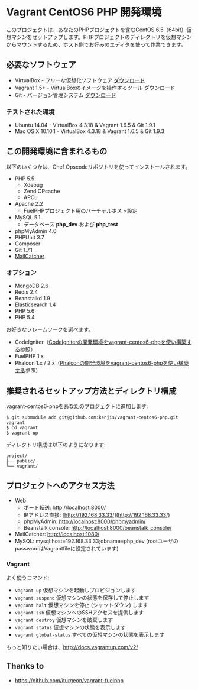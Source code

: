 # Vagrant CentOS6 PHP 開発環境

このプロジェクトは、あなたのPHPプロジェクトを含むCentOS 6.5（64bit）仮想マシンをセットアップします。PHPプロジェクトのディレクトリを仮想マシンからマウントするため、ホスト側でお好みのエディタを使って作業できます。

## 必要なソフトウェア

* VirtualBox - フリーな仮想化ソフトウェア [ダウンロード](https://www.virtualbox.org/wiki/Downloads)
* Vagrant 1.5+ - VirtualBoxのイメージを操作するツール [ダウンロード](http://downloads.vagrantup.com/)
* Git - バージョン管理システム [ダウンロード](http://git-scm.com/downloads)

### テストされた環境

* Ubuntu 14.04     - VirtualBox 4.3.18 & Vagrant 1.6.5 & Git 1.9.1
* Mac OS X 10.10.1 - VirtualBox 4.3.18 & Vagrant 1.6.5 & Git 1.9.3

## この開発環境に含まれるもの

以下のいくつかは、Chef Opscodeリポジトリを使ってインストールされます。

* PHP 5.5
  * Xdebug
  * Zend OPcache
  * APCu
* Apache 2.2
  * FuelPHPプロジェクト用のバーチャルホスト設定
* MySQL 5.1
  * データベース **php_dev** および **php_test**
* phpMyAdmin 4.0
* PHPUnit 3.7
* Composer
* Git 1.7.1
* [MailCatcher](http://mailcatcher.me/)

### オプション

* MongoDB 2.6
* Redis 2.4
* Beanstalkd 1.9
* Elasticsearch 1.4
* PHP 5.6
* PHP 5.4

お好きなフレームワークを選べます。

* CodeIgniter（[CodeIgniterの開発環境をvagrant-centos6-phpを使い構築する](http://blog.a-way-out.net/blog/2014/12/02/install-codeigniter-with-vagrant/)参照）
* FuelPHP 1.x
* Phalcon 1.x / 2.x（[Phalconの開発環境をvagrant-centos6-phpを使い構築する](http://blog.a-way-out.net/blog/2014/12/01/install-phalcon-with-vagrant/)参照）

## 推奨されるセットアップ方法とディレクトリ構成

vagrant-centos6-phpをあなたのプロジェクトに追加します:

	$ git submodule add git@github.com:kenjis/vagrant-centos6-php.git vagrant
	$ cd vagrant
	$ vagrant up

ディレクトリ構成は以下のようになります:

	project/
	├── public/
	└── vagrant/

## プロジェクトへのアクセス方法

* Web
  * ポート転送: [http://localhost:8000/](http://localhost:8000/)
  * IPアドレス直接: [http://192.168.33.33/](http://192.168.33.33/)
  * phpMyAdmin: [http://localhost:8000/phpmyadmin/](http://localhost:8000/phpmyadmin/)
  * Beanstalk console: [http://localhost:8000/beanstalk_console/](http://localhost:8000/beanstalk_console/)
* MailCatcher: [http://localhost:1080/](http://localhost:1080/)
* MySQL: mysql:host=192.168.33.33;dbname=php_dev (rootユーザのpasswordはVagrantfileに設定されています)

### Vagrant

よく使うコマンド:

* `vagrant up` 仮想マシンを起動しプロビジョンします
* `vagrant suspend` 仮想マシンの状態を保存して停止します
* `vagrant halt` 仮想マシンを停止 (シャットダウン) します
* `vagrant ssh` 仮想マシンへのSSHアクセスを提供します
* `vagrant destroy` 仮想マシンを破棄します
* `vagrant status` 仮想マシンの状態を表示します
* `vagrant global-status` すべての仮想マシンの状態を表示します

もっと知りたい場合は、http://docs.vagrantup.com/v2/

## Thanks to

* https://github.com/iturgeon/vagrant-fuelphp
